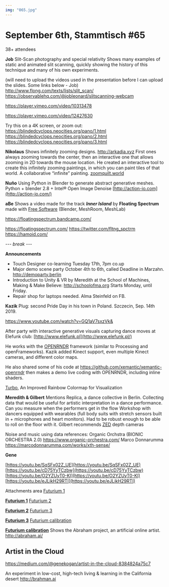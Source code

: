 ```yaml
---
img: "065.jpg"
---
```


# **September 6th, Stammtisch #65**

38+ attendees

**Job**
Slit-Scan photography and special relativity
Shows many examples of static and animated slit scanning, quickly showing the history of this technique and many of his own experiments.

(will need to upload the videos used in the presentation before I can upload the slides. Some links below - Job)
http://www.flong.com/texts/lists/slit_scan/
https://observablehq.com/@jobleonard/slitscanning-webcam

https://player.vimeo.com/video/10313478

https://player.vimeo.com/video/12427630

Try this on a 4K screen, or zoom out:
https://blindedcyclops.neocities.org/pano/1.html
https://blindedcyclops.neocities.org/pano/2.html
https://blindedcyclops.neocities.org/pano/3.html

**Nikolaus**
Shows infinitely zooming designs.
http://arkadia.xyz
First ones always zooming towards the center, then an interactive one that allows zooming in 2D towards the mouse location. He created an interactive tool to create this infinitely zooming paintings, in which you can paint tiles of that world. A collaborative “infinite” painting.
[zoomquilt.world](https://zoomquilt.world)

**Nuño**
Using Python in Blender to generate abstract generative meshes. Python + blender 2.8 + Intel® Open Image Denoise
[http://action-io.com](http://action-io.com/)

**aBe**
Shows a video made for the track ***Inner Island*** by **Floating Spectrum** made with [Free Software](https://en.wikipedia.org/wiki/Free_software) (Blender, MeshRoom, MeshLab)

https://floatingspectrum.bandcamp.com/

https://floatingspectrum.com/ 
https://twitter.com/fltng_spctrm
https://hamoid.com/

*--- break ---*

**Announcements**

- Touch Designer co-learning Tuesday 17th, 7pm co.up
- Major demo scene party October 4th to 6th, called Deadline in Marzahn. http://demoparty.berlin
- Introduction to Unity & VR by Meredith at the School of Machines, Making & Make Believe: http://schoolofma.org Starts Monday, until Friday.
- Repair shop for laptops needed. Alma Steinfeld on FB.

**Kazik**
Plug: second Pride Day in his town in Poland. Szczecin, Sep. 14th 2019.

https://www.youtube.com/watch?v=GQ1aV7sxzVk&

After party with interactive generative visuals capturing dance moves at Elefunk club: [http://www.elefunk.pl](http://www.elefunk.pl/)  

He works with the [OPENRNDR](https://openrndr.org/) framework (similar to Processing and openFrameworks). Kazik added Kinect support, even multiple Kinect cameras, and different color maps.

He also shared some of his code at https://github.com/xemantic/xemantic-openrndr
then makes a demo live coding with OPENRNDR, including inline shaders.

[Turbo](https://ai.googleblog.com/2019/08/turbo-improved-rainbow-colormap-for.html), An Improved Rainbow Colormap for Visualization

**Meredith & Gilbert**
Mentions Replica, a dance collective in Berlin.
Collecting data that would be useful for artistic interpretation in a dance performance.
Can you measure when the performers get in the flow
Workshop with dancers equipped with wearables (full body suits with stretch sensors built in + microphones and heart monitors). Had to be robust enough to be able to roll on the floor with it.
Gilbert recommends [ZED](https://www.stereolabs.com/zed/) depth cameras

Noise and music using data references:
Organic Orchstra (BIONIC ORCHESTRA 2.0) https://www.organic-orchestra.com/
Marco Donnarumma https://marcodonnarumma.com/works/xth-sense/

**Gene**

[https://youtu.be/SqSFx02Z_UE](https://youtu.be/SqSFx02Z_UE)
[https://youtu.be/cD75YyTCzbw](https://youtu.be/cD75YyTCzbw)
[https://youtu.be/O2YZUyT0-KI](https://youtu.be/O2YZUyT0-KI)
[https://youtu.be/eJLikH29RTI](https://youtu.be/eJLikH29RTI)

Attachments area
[Futurium 1](https://www.youtube.com/watch?v=SqSFx02Z_UE&authuser=0)

[**Futurium 1**](https://www.youtube.com/watch?v=SqSFx02Z_UE&authuser=0)
[Futurium 2](https://www.youtube.com/watch?v=cD75YyTCzbw&authuser=0)

[**Futurium 2**](https://www.youtube.com/watch?v=cD75YyTCzbw&authuser=0)
[Futurium 3](https://www.youtube.com/watch?v=O2YZUyT0-KI&authuser=0)

[**Futurium 3**](https://www.youtube.com/watch?v=O2YZUyT0-KI&authuser=0)
[Futurium calibration](https://www.youtube.com/watch?v=eJLikH29RTI&authuser=0)

[**Futurium calibration**](https://www.youtube.com/watch?v=eJLikH29RTI&authuser=0)
Shows the Abraham project, an artificial online artist.
http://abraham.ai/

## Artist in the Cloud
https://medium.com/@genekogan/artist-in-the-cloud-8384824a75c7

An experiment in low-cost, high-tech living & learning in the California desert
http://brahman.ai

